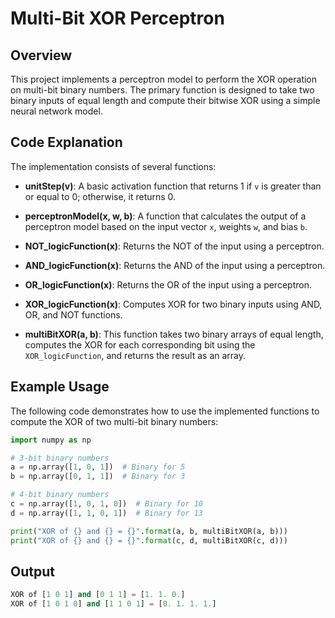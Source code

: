 # Multi-Bit XOR Perceptron

## Overview

This project implements a perceptron model to perform the XOR operation on multi-bit binary numbers. The primary function is designed to take two binary inputs of equal length and compute their bitwise XOR using a simple neural network model.

## Code Explanation

The implementation consists of several functions:

- **unitStep(v)**: A basic activation function that returns 1 if `v` is greater than or equal to 0; otherwise, it returns 0.

- **perceptronModel(x, w, b)**: A function that calculates the output of a perceptron model based on the input vector `x`, weights `w`, and bias `b`.

- **NOT_logicFunction(x)**: Returns the NOT of the input using a perceptron.

- **AND_logicFunction(x)**: Returns the AND of the input using a perceptron.

- **OR_logicFunction(x)**: Returns the OR of the input using a perceptron.

- **XOR_logicFunction(x)**: Computes XOR for two binary inputs using AND, OR, and NOT functions.

- **multiBitXOR(a, b)**: This function takes two binary arrays of equal length, computes the XOR for each corresponding bit using the `XOR_logicFunction`, and returns the result as an array.

## Example Usage

The following code demonstrates how to use the implemented functions to compute the XOR of two multi-bit binary numbers:

```python
import numpy as np

# 3-bit binary numbers
a = np.array([1, 0, 1])  # Binary for 5
b = np.array([0, 1, 1])  # Binary for 3

# 4-bit binary numbers
c = np.array([1, 0, 1, 0])  # Binary for 10
d = np.array([1, 1, 0, 1])  # Binary for 13

print("XOR of {} and {} = {}".format(a, b, multiBitXOR(a, b)))
print("XOR of {} and {} = {}".format(c, d, multiBitXOR(c, d)))

```

## Output 

```python
XOR of [1 0 1] and [0 1 1] = [1. 1. 0.]
XOR of [1 0 1 0] and [1 1 0 1] = [0. 1. 1. 1.]

```




